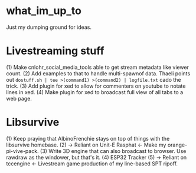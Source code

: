 # what_im_up_to
Just my dumping ground for ideas.

# Livestreaming stuff

(1) Make cnlohr_social_media_tools able to get stream metadata like viewer count.
(2) Add examples to that to handle multi-spawnof data.  Thaeli points out ```dostuff.sh | tee >(command1) >(command2) | logfile.txt``` cado the trick.
(3) Add plugin for xed to allow for commenters on youtube to notate lines in xed.
(4) Make plugin for xed to broadcast full view of all tabs to a web page.

# Libsurvive

(1) Keep praying that AlbinoFrenchie stays on top of things with the libsurvive homebase.
(2)   -> Reliant on Unit-E Rasphat <- Make my orange-pi-vive-pack.
(3) Write 3D engine that can also broadcast to browser.  Use rawdraw as the windower, but that's it.
(4) ESP32 Tracker
(5)   -> Reliant on tccengine <- Livestream game production of my line-based SPT ripoff.
